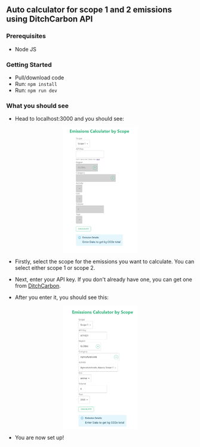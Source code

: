 ## Auto calculator for scope 1 and 2 emissions using DitchCarbon API

### Prerequisites

-   Node JS

### Getting Started

-   Pull/download code
-   Run:
    `npm install`
-   Run:
    `npm run dev`

### What you should see

-   Head to localhost:3000 and you should see:

<img src="./readme-assets/page-load.png" alt="Emissions Calclator by Scope" width="200" style="display: block;margin-left: auto;margin-right: auto"/>

- Firstly, select the scope for the emissions you want to calculate. You can select either scope 1 or scope 2. 

- Next, enter your API key. If you don't already have one, you can get one from [DitchCarbon](https://ditchcarbon.com/get-started/).

- After you enter it, you should see this:

<img src="./readme-assets/after-enter-api-key.png" alt="Emissions Calclator by Scope" width="200" style="display: block;margin-left: auto;margin-right: auto"/>

- You are now set up!
